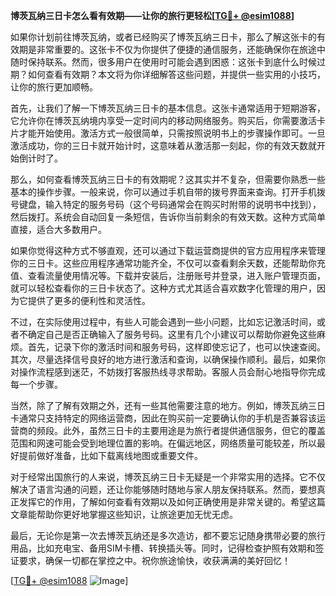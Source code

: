 **博茨瓦纳三日卡怎么看有效期——让你的旅行更轻松[[TG💪+ @esim1088](https://t.me/s/esim1088)]**

如果你计划前往博茨瓦纳，或者已经购买了博茨瓦纳三日卡，那么了解这张卡的有效期是非常重要的。这张卡不仅为你提供了便捷的通信服务，还能确保你在旅途中随时保持联系。然而，很多用户在使用时可能会遇到困惑：这张卡到底什么时候过期？如何查看有效期？本文将为你详细解答这些问题，并提供一些实用的小技巧，让你的旅行更加顺畅。

首先，让我们了解一下博茨瓦纳三日卡的基本信息。这张卡通常适用于短期游客，它允许你在博茨瓦纳境内享受一定时间内的移动网络服务。购买后，你需要激活卡片才能开始使用。激活方式一般很简单，只需按照说明书上的步骤操作即可。一旦激活成功，你的三日卡就开始计时，这意味着从激活那一刻起，你的有效天数就开始倒计时了。

那么，如何查看博茨瓦纳三日卡的有效期呢？这其实并不复杂，但需要你熟悉一些基本的操作步骤。一般来说，你可以通过手机自带的拨号界面来查询。打开手机拨号键盘，输入特定的服务号码（这个号码通常会在购买时附带的说明书中找到），然后拨打。系统会自动回复一条短信，告诉你当前剩余的有效天数。这种方式简单直接，适合大多数用户。

如果你觉得这种方式不够直观，还可以通过下载运营商提供的官方应用程序来管理你的三日卡。这些应用程序通常功能齐全，不仅可以查看剩余天数，还能帮助你充值、查看流量使用情况等。下载并安装后，注册账号并登录，进入账户管理页面，就可以轻松查看你的三日卡状态了。这种方式尤其适合喜欢数字化管理的用户，因为它提供了更多的便利性和灵活性。

不过，在实际使用过程中，有些人可能会遇到一些小问题，比如忘记激活时间，或者不确定自己是否正确输入了服务号码。这里有几个小建议可以帮助你避免这些麻烦。首先，记录下你的激活时间和服务号码，这样即使忘记了，也可以快速查阅。其次，尽量选择信号良好的地方进行激活和查询，以确保操作顺利。最后，如果你对操作流程感到迷茫，不妨拨打客服热线寻求帮助。客服人员会耐心地指导你完成每一个步骤。

当然，除了了解有效期之外，还有一些其他需要注意的地方。例如，博茨瓦纳三日卡通常只支持特定的网络运营商，因此在购买前一定要确认你的手机是否兼容该运营商的频段。此外，虽然三日卡的主要用途是为旅行者提供通信服务，但它的覆盖范围和网速可能会受到地理位置的影响。在偏远地区，网络质量可能较差，所以最好提前做好准备，比如下载离线地图或重要文件。

对于经常出国旅行的人来说，博茨瓦纳三日卡无疑是一个非常实用的选择。它不仅解决了语言沟通的问题，还让你能够随时随地与家人朋友保持联系。然而，要想真正发挥它的作用，了解如何查看有效期以及如何正确使用是非常关键的。希望这篇文章能帮助你更好地掌握这些知识，让旅途更加无忧无虑。

最后，无论你是第一次去博茨瓦纳还是多次造访，都不要忘记随身携带必要的旅行用品，比如充电宝、备用SIM卡槽、转换插头等。同时，记得检查护照有效期和签证要求，确保一切都在掌控之中。祝你旅途愉快，收获满满的美好回忆！

[[TG💪+ @esim1088](https://t.me/s/esim1088) ![Image](https://i.postimg.cc/4NQfJmqS/Snipaste-2025-05-13-00-14-12.png)]